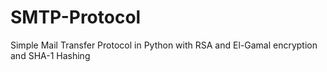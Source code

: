 # SMTP-Protocol
Simple Mail Transfer Protocol in Python with RSA and El-Gamal encryption and SHA-1 Hashing
